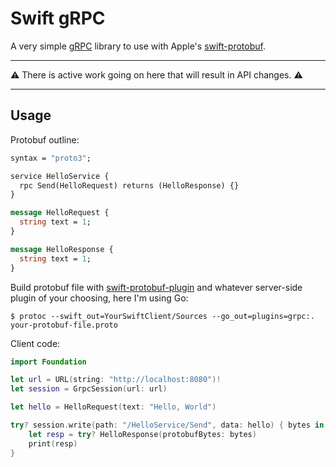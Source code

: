 # Swift gRPC

A very simple [gRPC][1] library to use with Apple's [swift-protobuf][2].

---

:warning: There is active work going on here that will result in API changes. :warning:

---

## Usage

Protobuf outline:

```protobuf
syntax = "proto3";

service HelloService {
  rpc Send(HelloRequest) returns (HelloResponse) {}
}

message HelloRequest {
  string text = 1;
}

message HelloResponse {
  string text = 1;
}
```

Build protobuf file with [swift-protobuf-plugin](https://github.com/apple/swift-protobuf-plugin) and whatever server-side plugin of your choosing, here I'm using Go:

    $ protoc --swift_out=YourSwiftClient/Sources --go_out=plugins=grpc:. your-protobuf-file.proto

Client code:

```swift
import Foundation

let url = URL(string: "http://localhost:8080")!
let session = GrpcSession(url: url)

let hello = HelloRequest(text: "Hello, World")

try? session.write(path: "/HelloService/Send", data: hello) { bytes in
    let resp = try? HelloResponse(protobufBytes: bytes)
    print(resp)
}
```

[1]:http://www.grpc.io
[2]:https://github.com/apple/swift-protobuf
